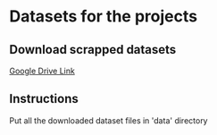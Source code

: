 # Datasets for the projects

## Download scrapped datasets
[Google Drive Link](https://drive.google.com/drive/folders/1WmS67_kypdYC6gCuK2MYif1a-gJX3TDE?usp=sharing)

## Instructions
Put all the downloaded dataset files in 'data' directory
